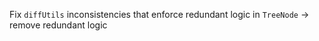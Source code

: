 Fix `diffUtils` inconsistencies that enforce redundant logic in `TreeNode` -> remove redundant logic